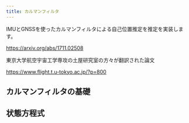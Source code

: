 ```yaml
---
title: カルマンフィルタ
---
```


IMUとGNSSを使ったカルマンフィルタによる自己位置推定を推定を実装します。

https://arxiv.org/abs/1711.02508

東京大学航空宇宙工学専攻の土屋研究室の方々が翻訳された論文

https://www.flight.t.u-tokyo.ac.jp/?p=800

## カルマンフィルタの基礎

## 状態方程式
